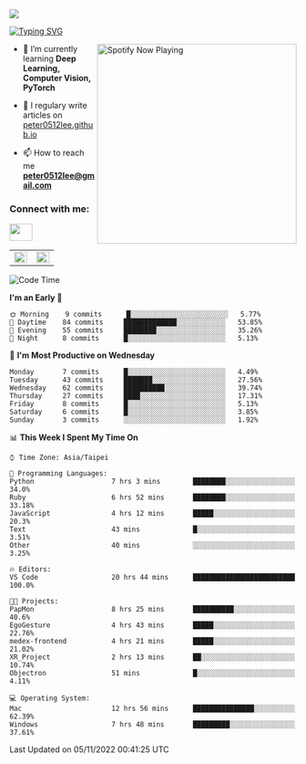 ![](https://komarev.com/ghpvc/?username=peter0512lee&color=ff69b4)

[![Typing SVG](https://readme-typing-svg.herokuapp.com?color=F742BA&size=22&lines=Hi!+I'm+JYL)](https://git.io/typing-svg)

[<img src="https://spotify-now-playing.peter0512lee.vercel.app/api/spotify-playing" alt="Spotify Now Playing" width="350" align="right" />](https://open.spotify.com/user/21iyoswqgnkoe7peuesmqnhgy)

- 🌱 I’m currently learning **Deep Learning, Computer Vision, PyTorch**

- 📝 I regulary write articles on [peter0512lee.github.io](https://peter0512lee.github.io/)

- 📫 How to reach me **peter0512lee@gmail.com**

<h3 align="left">Connect with me:</h3>
<p align="left">
<a href="https://linkedin.com/in/jie-ying-li-b43a1416b" target="blank"><img align="center" src="https://raw.githubusercontent.com/rahuldkjain/github-profile-readme-generator/master/src/images/icons/Social/linked-in-alt.svg" height="30" width="40" /></a>
<!-- <a href="https://fb.com/peter0512lee" target="blank"><img align="center" src="https://raw.githubusercontent.com/rahuldkjain/github-profile-readme-generator/master/src/images/icons/Social/facebook.svg" alt="peter0512lee" height="30" width="40" /></a> -->
<!-- <a href="https://instagram.com/etiquette_ying" target="blank"><img align="center" src="https://raw.githubusercontent.com/rahuldkjain/github-profile-readme-generator/master/src/images/icons/Social/instagram.svg" alt="etiquette_ying" height="30" width="40" /></a> -->
<!-- <a href="https://medium.com/@peter0512lee" target="blank"><img align="center" src="https://raw.githubusercontent.com/rahuldkjain/github-profile-readme-generator/master/src/images/icons/Social/medium.svg" alt="@peter0512lee" height="30" width="40" /></a> -->
</p>

<table><tr><td valign="top" width="50%">

<img src="https://github-readme-stats.vercel.app/api?username=peter0512lee&hide_border=true&show_icons=true&locale=en" align="left" style="width: 100%" />

</td><td valign="top" width="50%">

<img src="https://github-readme-stats.vercel.app/api/top-langs?username=peter0512lee&hide_border=true&show_icons=true&locale=en&layout=compact" align="left" style="width: 100%" />

</td></tr></table>  

<!--START_SECTION:waka-->
![Code Time](http://img.shields.io/badge/Code%20Time-858%20hrs%2043%20mins-blue)

**I'm an Early 🐤** 

```text
🌞 Morning    9 commits      █░░░░░░░░░░░░░░░░░░░░░░░░   5.77% 
🌆 Daytime    84 commits     █████████████░░░░░░░░░░░░   53.85% 
🌃 Evening    55 commits     ████████░░░░░░░░░░░░░░░░░   35.26% 
🌙 Night      8 commits      █░░░░░░░░░░░░░░░░░░░░░░░░   5.13%

```
📅 **I'm Most Productive on Wednesday** 

```text
Monday       7 commits      █░░░░░░░░░░░░░░░░░░░░░░░░   4.49% 
Tuesday      43 commits     ███████░░░░░░░░░░░░░░░░░░   27.56% 
Wednesday    62 commits     ██████████░░░░░░░░░░░░░░░   39.74% 
Thursday     27 commits     ████░░░░░░░░░░░░░░░░░░░░░   17.31% 
Friday       8 commits      █░░░░░░░░░░░░░░░░░░░░░░░░   5.13% 
Saturday     6 commits      █░░░░░░░░░░░░░░░░░░░░░░░░   3.85% 
Sunday       3 commits      ░░░░░░░░░░░░░░░░░░░░░░░░░   1.92%

```


📊 **This Week I Spent My Time On** 

```text
⌚︎ Time Zone: Asia/Taipei

💬 Programming Languages: 
Python                   7 hrs 3 mins        ████████░░░░░░░░░░░░░░░░░   34.0% 
Ruby                     6 hrs 52 mins       ████████░░░░░░░░░░░░░░░░░   33.18% 
JavaScript               4 hrs 12 mins       █████░░░░░░░░░░░░░░░░░░░░   20.3% 
Text                     43 mins             █░░░░░░░░░░░░░░░░░░░░░░░░   3.51% 
Other                    40 mins             ░░░░░░░░░░░░░░░░░░░░░░░░░   3.25%

🔥 Editors: 
VS Code                  20 hrs 44 mins      █████████████████████████   100.0%

🐱‍💻 Projects: 
PapMon                   8 hrs 25 mins       ██████████░░░░░░░░░░░░░░░   40.6% 
EgoGesture               4 hrs 43 mins       █████░░░░░░░░░░░░░░░░░░░░   22.76% 
medex-frontend           4 hrs 21 mins       █████░░░░░░░░░░░░░░░░░░░░   21.02% 
XR_Project               2 hrs 13 mins       ██░░░░░░░░░░░░░░░░░░░░░░░   10.74% 
Objectron                51 mins             █░░░░░░░░░░░░░░░░░░░░░░░░   4.11%

💻 Operating System: 
Mac                      12 hrs 56 mins      ███████████████░░░░░░░░░░   62.39% 
Windows                  7 hrs 48 mins       █████████░░░░░░░░░░░░░░░░   37.61%

```


 Last Updated on 05/11/2022 00:41:25 UTC
<!--END_SECTION:waka-->


<!--
**peter0512lee/peter0512lee** is a ✨ _special_ ✨ repository because its `README.md` (this file) appears on your GitHub profile.


